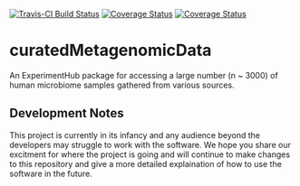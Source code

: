 [![Travis-CI Build Status](https://travis-ci.org/schifferl/curatedMetagenomicData.svg?branch=master)](https://travis-ci.org/schifferl/curatedMetagenomicData)
[![Coverage Status](https://img.shields.io/codecov/c/github/schifferl/curatedMetagenomicData/master.svg)](https://codecov.io/github/schifferl/curatedMetagenomicData?branch=master)
[![Coverage Status](https://img.shields.io/codecov/c/github/schifferl/curatedMetagenomicData/master.svg)](https://codecov.io/github/schifferl/curatedMetagenomicData?branch=master)

# curatedMetagenomicData

An ExperimentHub package for accessing a large number (n ~ 3000) of human 
microbiome samples gathered from various sources.

## Development Notes

This project is currently in its infancy and any audience beyond the developers 
may struggle to work with the software. We hope you share our excitment for 
where the project is going and will continue to make changes to this repository 
and give a more detailed explaination of how to use the software in the future.
